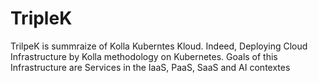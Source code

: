 # TripleK
TrilpeK is summraize of Kolla Kuberntes Kloud. Indeed, Deploying Cloud Infrastructure by Kolla methodology on Kubernetes. Goals of this Infrastructure are Services in the IaaS, PaaS, SaaS and AI contextes
